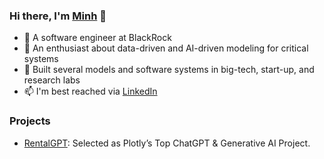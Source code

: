 ### Hi there, I'm [Minh](https://mnguyen0226.github.io/) 👋
- 👀 A software engineer at BlackRock
- 🌱 An enthusiast about data-driven and AI-driven modeling for critical systems
- 💞️ Built several models and software systems in big-tech, start-up, and research labs
- 📫 I'm best reached via [LinkedIn](https://www.linkedin.com/in/minhbtnguyen/)

### Projects
- [RentalGPT](https://github.com/mnguyen0226/rental_gpt_dash): Selected as Plotly’s Top ChatGPT & Generative AI Project.
